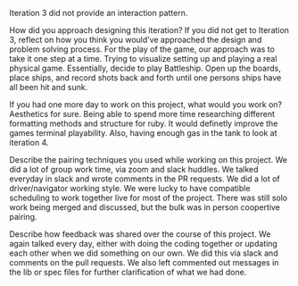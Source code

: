 Iteration 3 did not provide an interaction pattern.

How did you approach designing this iteration? If you did not get to Iteration 3, reflect on how you think you would’ve approached the design and problem solving process.
    For the play of the game, our approach was to take it one step at a time.  Trying to visualize setting up and playing a real physical game.  Essentially, decide to play Battleship.  Open up the boards, place ships, and record shots back and forth until one persons ships have all been hit and sunk.
    
   
If you had one more day to work on this project, what would you work on?
    Aesthetics for sure.  Being able to spend more time researching different formatting methods and structure for ruby.  It would definetly improve the games terminal playability.  Also, having enough gas in the tank to look at iteration 4.

Describe the pairing techniques you used while working on this project. 
    We did a lot of group work time, via zoom and slack huddles. We talked everyday in slack and wrote comments in the PR requests. We did a lot of driver/navigator working style. We were lucky to have compatible scheduling to work together live for most of the project.  There was still solo work being merged and discussed, but the bulk was in person coopertive pairing.

Describe how feedback was shared over the course of this project. 
    We again talked every day, either with doing the coding together or updating each other when we did something on our own. We did this via slack and comments on the pull requests. We also left commented out messages in the lib or spec files for further clarification of what we had done.
    